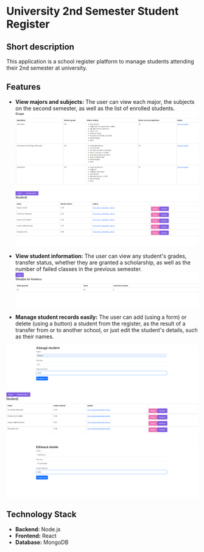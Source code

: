 # University 2nd Semester Student Register

## Short description
This application is a school register platform to manage students attending their 2nd semester at university. 


## Features

- **View majors and subjects:** The user can view each major, the subjects on the second semester, as well as the list of enrolled students. ![View Majors](/Images/image.png) 
![View student list](/Images/image2.png)

- **View student information:** The user can view any student's grades, transfer status, whether they are granted a scholarship, as well as the number of failed classes in the previous semester. ![Edit student info](/Images/image4.png) 

- **Manage student records easily:** The user can add (using a form) or delete (using a button) a student from the register, as the result of a transfer from or to another school, or just edit the student's details, such as their names.

![Add student](/Images/image5.png) 
![Delete student](/Images/image6.png) 
![Edit student info](/Images/image7.png) 


## Technology Stack

- **Backend:** Node.js  
- **Frontend:** React  
- **Database:** MongoDB 
